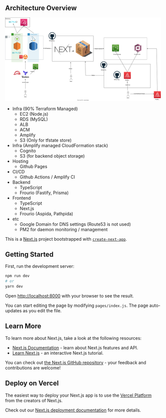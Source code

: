## Architecture Overview
![alt text](https://github.com/mikana0918/fullstack-ts-example-app/blob/main/concet.drawio.svg)

- Infra (90% Terraform Managed)
  - EC2 (Node.js)
  - RDS (MySQL)
  - ALB
  - ACM
  - Amplify
  - S3 (Only for tfstate store)
- Infra (Amplify managed CloudFormation stack)
  - Cognito
  - S3 (for backend object storage)
- Hosting 
  - Github Pages
- CI/CD
  - Github Actions / Amplify CI
- Backend
  - TypeScript
  - Frourio (Fastify, Prisma)
- Frontend
  - TypeScript
  - Next.js
  - Frourio (Aspida, Pathpida)
- etc
  - Google Domain for DNS settings (Route53 is not used)
  - PM2 for daemon monitoring / management

This is a [Next.js](https://nextjs.org/) project bootstrapped with [`create-next-app`](https://github.com/vercel/next.js/tree/canary/packages/create-next-app).

## Getting Started

First, run the development server:

```bash
npm run dev
# or
yarn dev
```

Open [http://localhost:8000](http://localhost:8000) with your browser to see the result.

You can start editing the page by modifying `pages/index.js`. The page auto-updates as you edit the file.

## Learn More

To learn more about Next.js, take a look at the following resources:

- [Next.js Documentation](https://nextjs.org/docs) - learn about Next.js features and API.
- [Learn Next.js](https://nextjs.org/learn) - an interactive Next.js tutorial.

You can check out [the Next.js GitHub repository](https://github.com/vercel/next.js/) - your feedback and contributions are welcome!

## Deploy on Vercel

The easiest way to deploy your Next.js app is to use the [Vercel Platform](https://vercel.com/import?utm_medium=default-template&filter=next.js&utm_source=create-next-app&utm_campaign=create-next-app-readme) from the creators of Next.js.

Check out our [Next.js deployment documentation](https://nextjs.org/docs/deployment) for more details.
